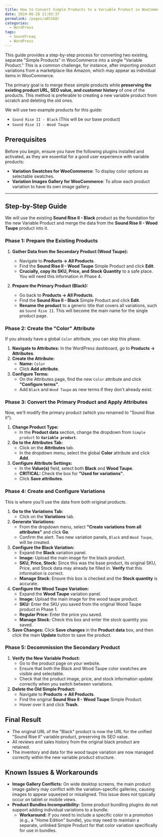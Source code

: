 ```yaml
---
title: How to Convert Simple Products to a Variable Product in WooCommerce
date: 2024-06-28 11:03:37
permalink: /pages/a05168/
categories: 
  - WordPress
tags: 
  - Soundfreaq
  - WordPress
---
```


This guide provides a step-by-step process for converting two existing, separate "Simple Products" in WooCommerce into a single "Variable Product." This is a common challenge, for instance, after importing product variations from a marketplace like Amazon, which may appear as individual items in WooCommerce.

The primary goal is to merge these simple products while **preserving the existing product URL, SEO value, and customer history** of one of the products. This method is preferable to creating a new variable product from scratch and deleting the old ones.

We will use two example products for this guide:

- `Sound Rise II - Black` (This will be our base product)
- `Sound Rise II - Wood Taupe`

<!-- more -->

## Prerequisites

Before you begin, ensure you have the following plugins installed and activated, as they are essential for a good user experience with variable products:

- **Variation Swatches for WooCommerce**: To display color options as selectable swatches.
- **Variation Images Gallery for WooCommerce**: To allow each product variation to have its own image gallery.

---

## Step-by-Step Guide

We will use the existing **Sound Rise II - Black** product as the foundation for the new Variable Product and merge the data from the **Sound Rise II - Wood Taupe** product into it.

### Phase 1: Prepare the Existing Products

1.  **Gather Data from the Secondary Product (Wood Taupe):**

    - Navigate to **Products → All Products**.
    - Find the **Sound Rise II - Wood Taupe** Simple Product and click **Edit**.
    - **Crucially, copy its SKU, Price, and Stock Quantity** to a safe place. You will need this information in Phase 4.

2.  **Prepare the Primary Product (Black):**
    - Go back to **Products → All Products**.
    - Find the **Sound Rise II - Black** Simple Product and click **Edit**.
    - **Rename the product** to a generic title that covers all variations, such as `Sound Rise II`. This will become the main name for the single product page.

### Phase 2: Create the "Color" Attribute

If you already have a global `Color` attribute, you can skip this phase.

1.  **Navigate to Attributes:** In the WordPress dashboard, go to **Products → Attributes**.
2.  **Create the Attribute:**
    - **Name:** `Color`
    - Click **Add attribute**.
3.  **Configure Terms:**
    - On the Attributes page, find the new `Color` attribute and click **"Configure terms"**.
    - Add `Black` and `Wood Taupe` as new terms if they don't already exist.

### Phase 3: Convert the Primary Product and Apply Attributes

Now, we'll modify the primary product (which you renamed to "Sound Rise II").

1.  **Change Product Type:**
    - In the **Product data** section, change the dropdown from `Simple product` to **`Variable product`**.
2.  **Go to the Attributes Tab:**
    - Click on the **Attributes** tab.
    - In the dropdown menu, select the global **Color** attribute and click **Add**.
3.  **Configure Attribute Settings:**
    - In the **Value(s)** field, select both **Black** and **Wood Taupe**.
    - **CRITICAL:** Check the box for **"Used for variations"**.
    - Click **Save attributes**.

### Phase 4: Create and Configure Variations

This is where you'll use the data from both original products.

1.  **Go to the Variations Tab:**
    - Click on the **Variations** tab.
2.  **Generate Variations:**
    - From the dropdown menu, select **"Create variations from all attributes"** and click **Go**.
    - Confirm the alert. Two new variation panels, `Black` and `Wood Taupe`, will be created.
3.  **Configure the Black Variation:**
    - Expand the **Black** variation panel.
    - **Image:** Upload the main image for the black product.
    - **SKU, Price, Stock:** Since this was the base product, its original SKU, Price, and Stock data may already be filled in. **Verify** that this information is correct.
    - **Manage Stock:** Ensure this box is checked and the **Stock quantity** is accurate.
4.  **Configure the Wood Taupe Variation:**
    - Expand the **Wood Taupe** variation panel.
    - **Image:** Upload the main image for the wood taupe product.
    - **SKU:** Enter the SKU you saved from the original Wood Taupe product in Phase 1.
    - **Regular Price:** Enter the price you saved.
    - **Manage Stock:** Check this box and enter the stock quantity you saved.
5.  **Save Changes:** Click **Save changes** in the **Product data** box, and then click the main **Update** button to save the product.

### Phase 5: Decommission the Secondary Product

1.  **Verify the New Variable Product:**
    - Go to the product page on your website.
    - Ensure that both the Black and Wood Taupe color swatches are visible and selectable.
    - Check that the product image, price, and stock information update correctly when you switch between variations.
2.  **Delete the Old Simple Product:**
    - Navigate to **Products → All Products**.
    - Find the original **Sound Rise II - Wood Taupe** Simple Product.
    - Hover over it and click **Trash**.

## Final Result

- The original URL of the "Black" product is now the URL for the unified "Sound Rise II" variable product, preserving its SEO value.
- All reviews and sales history from the original black product are retained.
- The inventory and data for the wood taupe variation are now managed correctly within the new variable product structure.

## Known Issues & Workarounds

- **Image Gallery Conflicts:** On wide desktop screens, the main product image gallery may conflict with the variation-specific galleries, causing images to appear squeezed or misaligned. This issue does not typically occur on tablet or mobile views.
- **Product Bundles Incompatibility:** Some product bundling plugins do not support adding individual variations to a bundle.
  - **Workaround:** If you need to include a specific color in a promotion (e.g., a "Home Edition" bundle), you may need to maintain a separate, unlinked Simple Product for that color variation specifically for use in bundles.
